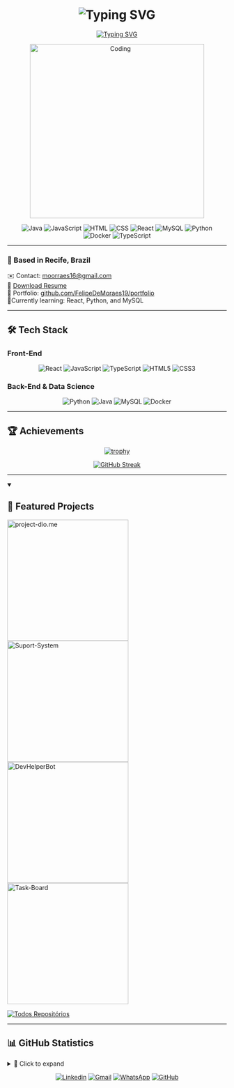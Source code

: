 <h1 align="center"> 
  <img src="https://readme-typing-svg.demolab.com?font=Fira+Code&pause=1000&color=FF5370&center=true&vCenter=true&width=435&lines=Hello%2C+I'm+Felipe+de+Moraes;Data+Science+%26+Full+Stack+Developer;Welcome+to+my+profile!" alt="Typing SVG" />
</h1>

<p align="center">
  <a href="https://git.io/typing-svg">
    <img src="https://readme-typing-svg.demolab.com?font=Fira+Code&size=24&duration=4000&pause=1000&color=FF5370&center=true&vCenter=true&width=435&lines=Computer+Science+Student;Open+Source+Enthusiast" alt="Typing SVG" />
  </a>
</p>

<div align="center"><img align="center" alt="Coding" width="400" src="https://raw.githubusercontent.com/hasibul-hasan-shuvo/hasibul-hasan-shuvo/main/images/coding-boy.gif"></img></div>

<div align="center">
  
![Java](https://img.shields.io/badge/Java-Intermediate-ED8B00?logo=openjdk&logoColor=white)
![JavaScript](https://img.shields.io/badge/JavaScript-Intermediate-F7DF1E?logo=javascript&logoColor=white)
![HTML](https://img.shields.io/badge/HTML-Advanced-E34F26?logo=html5&logoColor=white)
![CSS](https://img.shields.io/badge/CSS-Advanced-1572B6?logo=css3&logoColor=white)
![React](https://img.shields.io/badge/React-Intermediate-61DAFB?logo=react&logoColor=white)
![MySQL](https://img.shields.io/badge/MySQL-Intermediate-4479A1?logo=mysql&logoColor=white)
![Python](https://img.shields.io/badge/Python-Advanced-3776AB?logo=python&logoColor=white)
![Docker](https://img.shields.io/badge/Docker-Beginner-2496ED?logo=docker&logoColor=white)
![TypeScript](https://img.shields.io/badge/TypeScript-Beginner-2496ED?logo=typescript&logoColor=white)


</div>

---

### 📍 Based in Recife, Brazil 
✉️ Contact: [moorraes16@gmail.com](mailto:moorraes16@gmail.com)  
📄 [Download Resume](https://drive.google.com/file/d/1vC9mcA0-iw0_S2aedeiJwGTUPg-4oBAJ/view?usp=drive_link)  
🚀 Portfolio: [github.com/FelipeDeMoraes19/portfolio](https://github.com/FelipeDeMoraes19/portfolio)  
🧠Currently learning: React, Python, and MySQL  

---

## 🛠️ Tech Stack

### Front-End
<div align="center">
  
![React](https://img.shields.io/badge/React-20232A?style=for-the-badge&logo=react&logoColor=61DAFB)
![JavaScript](https://img.shields.io/badge/JavaScript-F7DF1E?style=for-the-badge&logo=javascript&logoColor=black)
![TypeScript](https://img.shields.io/badge/TypeScript-007ACC?style=for-the-badge&logo=typescript&logoColor=white)
![HTML5](https://img.shields.io/badge/HTML5-E34F26?style=for-the-badge&logo=html5&logoColor=white)
![CSS3](https://img.shields.io/badge/CSS3-1572B6?style=for-the-badge&logo=css3&logoColor=white)

</div>

### Back-End & Data Science
<div align="center">
  
![Python](https://img.shields.io/badge/Python-3776AB?style=for-the-badge&logo=python&logoColor=white)
![Java](https://img.shields.io/badge/Java-ED8B00?style=for-the-badge&logo=openjdk&logoColor=white)
![MySQL](https://img.shields.io/badge/MySQL-005C84?style=for-the-badge&logo=mysql&logoColor=white)
![Docker](https://img.shields.io/badge/Docker-2496ED?style=for-the-badge&logo=docker&logoColor=white)

</div>

--- 

## 🏆 Achievements
<div align="center">
  
[![trophy](https://github-profile-trophy.vercel.app/?username=FelipeDeMoraes19&theme=radical&title=Commits,Followers,Repositories,Experience&row=1&column=4)](https://github.com/ryo-ma/github-profile-trophy)

[![GitHub Streak](https://streak-stats.demolab.com/?user=FelipeDeMoraes19&theme=radical&fire=689D6A&currStreakNum=689D6A)](https://git.io/streak-stats)

</div>

---

<details open> 
  <summary><h2>🚀 Featured Projects</h2></summary>

  <p align="left">
    <a href="https://github.com/FelipeDeMoraes19/project-dio.me"><img width="278" src="https://github-readme-stats.vercel.app/api/pin/?username=FelipeDeMoraes19&repo=project-dio.me&theme=radical&hide_border=true&bg_color=1d2021&title_color=689D6A&icon_color=fe8019&show_icons=true" alt="project-dio.me"></a>
    <a href="https://github.com/FelipeDeMoraes19/Suport-System"><img width="278" src="https://github-readme-stats.vercel.app/api/pin/?username=FelipeDeMoraes19&repo=Suport-System&theme=radical&hide_border=true&bg_color=1d2021&title_color=689D6A&icon_color=fe8019&show_icons=true" alt="Suport-System"></a>
    <a href="https://github.com/FelipeDeMoraes19/DevHelperBot"><img width="278" src="https://github-readme-stats.vercel.app/api/pin/?username=FelipeDeMoraes19&repo=DevHelperBot&theme=radical&hide_border=true&bg_color=1d2021&title_color=689D6A&icon_color=fe8019&show_icons=true" alt="DevHelperBot"></a>
    <a href="https://github.com/FelipeDeMoraes19/Task-Board"><img width="278" src="https://github-readme-stats.vercel.app/api/pin/?username=FelipeDeMoraes19&repo=Task-Board&theme=radical&hide_border=true&bg_color=1d2021&title_color=689D6A&icon_color=fe8019&show_icons=true" alt="Task-Board"></a>
  </p>

  <a href="https://github.com/FelipeDeMoraes19?tab=repositories&sort=stargazers"><img alt="Todos Repositórios" title="Ver todos os projetos" src="https://custom-icon-badges.demolab.com/badge/-Ver%20Todos%20Projetos-689D6A?style=for-the-badge&logoColor=white&logo=repo"/></a>
</details>

---

## 📊 GitHub Statistics

<details>
<summary>📌 Click to expand</summary>

<div align="center">

### 🔹 Key Stats
<div style="display: flex; gap: 1rem; justify-content: center; flex-wrap: wrap;">
  
![Linguagens Mais Usadas](https://github-readme-stats.vercel.app/api/top-langs/?username=FelipeDeMoraes19&layout=compact&theme=radical&langs_count=6)
![Estatísticas GitHub](https://awesome-github-stats.azurewebsites.net/user-stats/FelipeDeMoraes19?theme=radical&cardType=rank)

</div>

---

### 📌 Language Distribution

![Repositórios por Linguagem](http://github-profile-summary-cards.vercel.app/api/cards/repos-per-language?username=FelipeDeMoraes19&theme=radical)
![Linguagem Mais Usada por Commits](http://github-profile-summary-cards.vercel.app/api/cards/most-commit-language?username=FelipeDeMoraes19&theme=radical)

---

### 🚀 Recent Activity

![Gráfico de Atividade](https://github-readme-activity-graph.vercel.app/graph?username=FelipeDeMoraes19&theme=react-dark&hide_border=true&area=true&color=689D6A)

---

<div align="center" style="margin: 2rem 0; padding: 1rem; background: #1d2021; border-radius: 8px; border: 1px solid #689d6a">
  <em>🛑 "Most Used Languages" are just a metric of the languages present in my public code and do not reflect experience or skill level 🛑 </em>
</div>

</div>

</details>


<div align="center">
  
[![Linkedin](https://img.shields.io/badge/-LinkedIn-0077B5?style=for-the-badge&logo=linkedin&logoColor=white)](https://www.linkedin.com/in/fmoraesg/)
[![Gmail](https://img.shields.io/badge/-Gmail-D14836?style=for-the-badge&logo=gmail&logoColor=white)](mailto:moorraes16@gmail.com)
[![WhatsApp](https://img.shields.io/badge/-WhatsApp-25D366?style=for-the-badge&logo=whatsapp&logoColor=white)](https://wa.me/5581973009881)
[![GitHub](https://img.shields.io/badge/-GitHub-181717?style=for-the-badge&logo=github&logoColor=white)](https://github.com/FelipeDeMoraes19)

</div>
